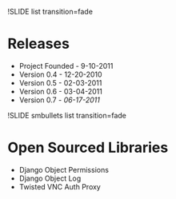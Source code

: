 !SLIDE list transition=fade

# Releases 

* Project Founded - 9-10-2011
* Version 0.4 - 12-20-2010
* Version 0.5 - 02-03-2011
* Version 0.6 - 03-04-2011
* Version 0.7 - _06-17-2011_

!SLIDE smbullets list transition=fade

# Open Sourced Libraries

* Django Object Permissions
* Django Object Log
* Twisted VNC Auth Proxy
